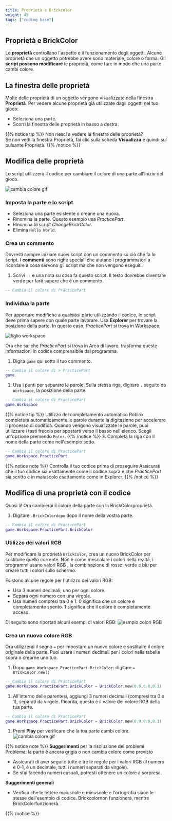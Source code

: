 ```yaml
---
title: Proprietà e Brickcolor
weight: 45
tags: ["coding base"] 
---
```


## Proprietà e BrickColor

Le **proprietà** controllano l'aspetto e il funzionamento degli oggetti. Alcune proprietà che un oggetto potrebbe avere sono materiale, colore o forma. Gli **script possono modificare** le proprietà, come fare in modo che una parte cambi colore.

## La finestra delle proprietà

Molte delle proprietà di un oggetto vengono visualizzate nella finestra **Proprietà**. Per vedere alcune proprietà già utilizzate dagli oggetti nel tuo gioco:

* Seleziona una parte.
* Scorri la finestra delle proprietà in basso a destra.

{{% notice tip %}}
Non riesci a vedere la finestra delle proprietà?  
Se non vedi la finestra Proprietà, fai clic sulla scheda **Visualizza** e quindi sul pulsante Proprietà.
{{% /notice %}}

## Modifica delle proprietà

Lo script utilizzerà il codice per cambiare il colore di una parte all'inizio del gioco.

![cambia colore gif](cambia-colore.gif)

### Imposta la parte e lo script

* Seleziona una parte esistente o creane una nuova.
* Rinomina la parte. Questo esempio usa *PracticePart*.
* Rinomina lo script *ChangeBrickColor*.
* Elimina `Hello World`.

### Crea un commento

Dovresti sempre iniziare nuovi script con un commento su ciò che fa lo script. I **commenti** sono righe speciali che aiutano i programmatori a ricordare a cosa servono gli script ma che non vengono eseguiti.

1. Scrivi `--` e una nota su cosa fa questo script. Il testo dovrebbe diventare verde per farti sapere che è un commento.

```lua
-- Cambia il colore di PracticePart
```

### Individua la parte

Per apportare modifiche a qualsiasi parte utilizzando il codice, lo script deve prima sapere con quale parte lavorare. Usa **Explorer** per trovare la posizione della parte. In questo caso, *PracticePart* si trova in Workspace.

![figlio workspace](WorkspaceChildren_480x320.png)

Ora che sai che *PracticePart* si trova in Area di lavoro, trasforma queste informazioni in codice comprensibile dal programma.

1. Digita `game` qui sotto il tuo commento.
```lua
-- Cambia il colore di > PracticePart
game
```
1. Usa i punti per separare le parole. Sulla stessa riga, digitare `.` seguito da `Workspace`, la posizione della parte.
```lua
-- Cambia il colore di PracticePart
game.Workspace
```
{{% notice tip %}}
Utilizzo del completamento automatico
Roblox completerà automaticamente le parole durante la digitazione per accelerare il processo di codifica. Quando vengono visualizzate le parole, puoi utilizzare i tasti freccia per spostarti verso il basso nell'elenco. Scegli un'opzione premendo `Enter`.
{{% /notice %}}
3. Completa la riga con il nome della parte come nell'esempio sotto.
```lua
-- Cambia il colore di PracticePart
game.Workspace.PracticePart
```
{{% notice note %}}
Controlla il tuo codice prima di proseguire
Assicurati che il tuo codice sia esattamente come il codice sopra e che *PracticePart* sia scritto e in maiuscolo esattamente come in Explorer.
{{% /notice %}}

## Modifica di una proprietà con il codice

Quasi lì! Ora cambierai il colore della parte con la BrickColorproprietà.

1. Digitare `.BrickColordopo` dopo il nome della vostra parte.
```lua
-- Cambia il colore di PracticePart
game.Workspace.PracticePart.BrickColor
```

### Utilizzo dei valori RGB

Per modificare la proprietà `BrickColor`, crea un nuovo BrickColor per sostituire quello corrente. Non è come mescolare i colori nella realtà, i programmi usano valori RGB , la combinazione di rosso, verde e blu per creare tutti i colori sullo schermo.

Esistono alcune regole per l'utilizzo dei valori RGB:

* Usa 3 numeri decimali; uno per ogni colore.
* Separa ogni numero con una virgola.
* Usa numeri compresi tra 0 e 1. 0 significa che un colore è completamente spento. 1 significa che il colore è completamente acceso.

Di seguito sono riportati alcuni esempi di valori RGB:
![esmpio colori RGB](tabella-esempio-colori.png)

### Crea un nuovo colore RGB

Ora utilizzerai il segno `=` per impostare un nuovo colore e sostituire il colore originale della parte. Puoi usare i numeri decimali per i colori nella tabella sopra o crearne uno tuo.

1. Dopo `game.Workspace.PracticePart.BrickColor`: digitare `= BrickColor.new()`

```lua
-- Cambia il colore di PracticePart
game.Workspace.PracticePart.BrickColor = BrickColor.new(0.9,0.8,0.1) 
```
1. All'interno delle parentesi, aggiungi 3 numeri decimali (compresi tra 0 e 1), separati da virgole. Ricorda, questo è il valore del colore RGB della tua parte.

```lua
-- Cambia il colore di PracticePart
game.Workspace.PracticePart.BrickColor = BrickColor.new(0.9,0.8,0.1) 
```
1. Premi **Play** per verificare che la tua parte cambi colore.
![cambia colore gif](cambia-colore.gif)

{{% notice note %}}
<strong>Suggerimenti</strong> per la risoluzione dei problemi  
Problema: la parte è ancora grigia o non cambia colore come previsto  
<ul>
<li>Assicurati di aver seguito tutte e tre le regole per i valori RGB (il numero è 0-1, è un decimale, tutti i numeri separati da virgole).</li>
<li>Se stai facendo numeri casuali, potresti ottenere un colore a sorpresa.</li>
</ul>
<strong>Suggerimenti generali</strong>
<ul>
<li>Verifica che le lettere maiuscole e minuscole e l'ortografia siano le stesse dell'esempio di codice. Brickcolornon funzionerà, mentre BrickColorfunzionerà.</li>
</ul>
{{% /notice %}}
